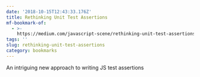 ```yaml
---
date: '2018-10-15T12:43:33.176Z'
title: Rethinking Unit Test Assertions
mf-bookmark-of:
  - >-
    https://medium.com/javascript-scene/rethinking-unit-test-assertions-55f59358253f
tags: ''
slug: rethinking-unit-test-assertions
category: bookmarks
---
```

An intriguing new approach to writing JS test assertions
